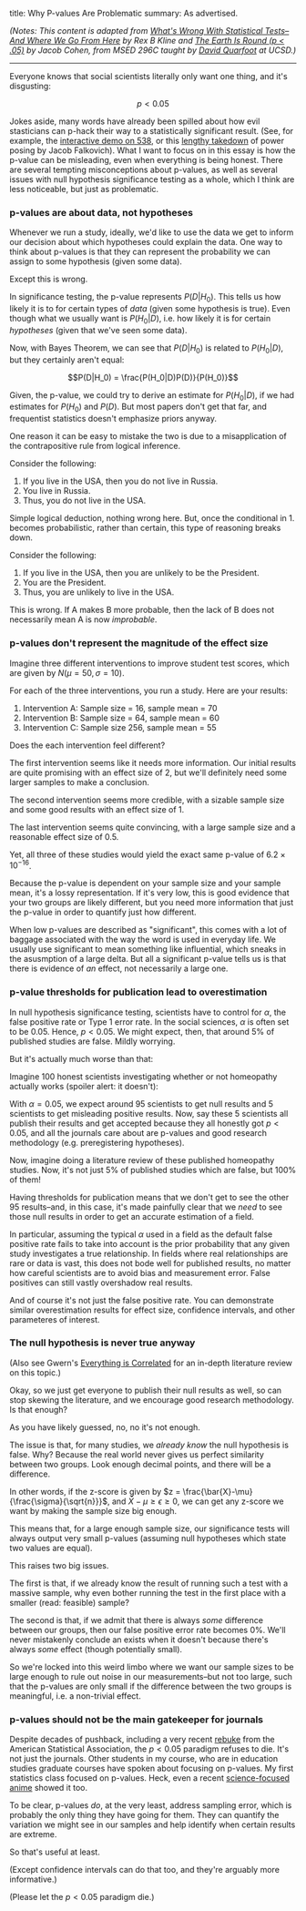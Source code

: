 title: Why P-values Are Problematic
summary: As advertised.

<link rel="stylesheet" href="https://cdn.jsdelivr.net/npm/katex@0.11.0/dist/katex.min.css" integrity="sha384-BdGj8xC2eZkQaxoQ8nSLefg4AV4/AwB3Fj+8SUSo7pnKP6Eoy18liIKTPn9oBYNG" crossorigin="anonymous">

<script defer src="https://cdn.jsdelivr.net/npm/katex@0.11.0/dist/katex.min.js" integrity="sha384-JiKN5O8x9Hhs/UE5cT5AAJqieYlOZbGT3CHws/y97o3ty4R7/O5poG9F3JoiOYw1" crossorigin="anonymous"></script>
<script defer src="https://cdn.jsdelivr.net/npm/katex@0.11.0/dist/contrib/auto-render.min.js" integrity="sha384-kWPLUVMOks5AQFrykwIup5lo0m3iMkkHrD0uJ4H5cjeGihAutqP0yW0J6dpFiVkI" crossorigin="anonymous"
    onload="renderMathInElement(document.body);"></script>
*(Notes: This content is adapted from [What's Wrong With Statistical Tests– And Where We Go From Here](/docs/whats-wrong-kline.pdf) by Rex B Kline and [The Earth Is Round (p < .05)](/docs/earth-round-cohen.pdf) by Jacob Cohen, from MSED 296C taught by [David Quarfoot](http://www.math.ucsd.edu/~dquarfoot/) at UCSD.)*

<hr>

Everyone knows that social scientists literally only want one thing, and it's disgusting:

$$p < 0.05$$

Jokes aside, many words have already been spilled about how evil stasticians can p-hack their way to a statistically significant result. (See, for example, the [interactive demo on 538](https://projects.fivethirtyeight.com/p-hacking/), or this [lengthy takedown](https://putanumonit.com/2016/04/17/022-power_skeptic/) of power posing by Jacob Falkovich). What I want to focus on in this essay is how the p-value can be misleading, even when everything is being honest. There are several tempting misconceptions about p-values, as well as several issues with null hypothesis significance testing as a whole, which I think are less noticeable, but just as problematic.

### p-values are about data, not hypotheses

Whenever we run a study, ideally, we'd like to use the data we get to inform our decision about which hypotheses could explain the data. One way to think about p-values is that they can represent the probability we can assign to some hypothesis (given some data).

Except this is wrong.

In significance testing, the p-value represents $P(D|H_0)$. This tells us how likely it is to for certain types of *data* (given some hypothesis is true). Even though what we usually want is $P(H_0|D)$, i.e. how likely it is for certain *hypotheses* (given that we've seen some data).

Now, with Bayes Theorem, we can see that $P(D|H_0)$ is related to $P(H_0|D)$, but they certainly aren't equal:

$$P(D|H_0) = \frac{P(H_0|D)P(D)}{P(H_0)}$$

Given, the p-value, we could try to derive an estimate for $P(H_0|D)$, if we had estimates for $P(H_0)$ and $P(D)$. But most papers don't get that far, and frequentist statistics doesn't emphasize priors anyway.

One reason it can be easy to mistake the two is due to a misapplication of the contrapositive rule from logical inference. 

Consider the following:

1. If you live in the USA, then you do not live in Russia.
2. You live in Russia.
3. Thus, you do not live in the USA.

Simple logical deduction, nothing wrong here. But, once the conditional in 1. becomes probabilistic, rather than certain, this type of reasoning breaks down.

Consider the following:

1. If you live in the USA, then you are unlikely to be the President.
2. You are the President.
3. Thus, you are unlikely to live in the USA.

This is wrong. If A makes B more probable, then the lack of B does not necessarily mean A is now *improbable*.

### p-values don't represent the magnitude of the effect size

Imagine three different interventions to improve student test scores, which are given by $N(\mu = 50, \sigma = 10)$.

For each of the three interventions, you run a study. Here are your results:

1. Intervention A: Sample size = 16, sample mean = 70
2. Intervention B: Sample size = 64, sample mean = 60
3. Intervention C: Sample size 256, sample mean = 55

Does the each intervention feel different?

The first intervention seems like it needs more information. Our initial results are quite promising with an effect size of 2, but we'll definitely need some larger samples to make a conclusion. 

The second intervention seems more credible, with a sizable sample size and some good results with an effect size of 1.

The last intervention seems quite convincing, with a large sample size and a reasonable effect size of 0.5.

Yet, all three of these studies would yield the exact same p-value of $6.2 \times 10^{-16}$.

Because the p-value is dependent on your sample size and your sample mean, it's a lossy representation. If it's very low, this is good evidence that your two groups are likely different, but you need more information that just the p-value in order to quantify just how different.

When low p-values are described as "significant", this comes with a lot of baggage associated with the way the word is used in everyday life. We usually use significant to mean something like influential, which sneaks in the asusmption of a large delta. But all a significant p-value tells us is that there is evidence of *an* effect, not necessarily a large one.

### p-value thresholds for publication lead to overestimation

In null hypothesis significance testing, scientists have to control for $\alpha$, the false positive rate or Type 1 error rate. In the social sciences, $\alpha$ is often set to be 0.05. Hence, $p < 0.05$. We might expect, then, that around 5% of published studies are false. Mildly worrying.

But it's actually much worse than that:

Imagine 100 honest scientists investigating whether or not homeopathy actually works (spoiler alert: it doesn't):

With $\alpha = 0.05$, we expect around 95 scientists to get null results and 5 scientists to get misleading positive results. Now, say these 5 scientists all publish their results and get accepted because they all honestly got $p < 0.05$, and all the journals care about are p-values and good research methodology (e.g. preregistering hypotheses).

Now, imagine doing a literature review of these published homeopathy studies. Now, it's not just 5% of published studies which are false, but 100% of them!

Having thresholds for publication means that we don't get to see the other 95 results–and, in this case, it's made painfully clear that we *need* to see those null results in order to get an accurate estimation of a field. 

In particular, assuming the typical $\alpha$ used in a field as the default false positive rate fails to take into account is the prior probability that any given study investigates a true relationship. In fields where real relationships are rare or data is vast, this does not bode well for published results, no matter how careful scientists are to avoid bias and measurement error. False positives can still vastly overshadow real results.

And of course it's not just the false positive rate. You can demonstrate similar overestimation results for effect size, confidence intervals, and other parameteres of interest.

### The null hypothesis is never true anyway

(Also see Gwern's [Everything is Correlated](https://www.gwern.net/Everything) for an in-depth literature review on this topic.)

Okay, so we just get everyone to publish their null results as well, so can stop skewing the literature, and we encourage good research methodology. Is that enough?

As you have likely guessed, no, no it's not enough.

The issue is that, for many studies, we *already know* the null hypothesis is false. Why? Because the real world never gives us perfect similarity between two groups. Look enough decimal points, and there will be a difference. 

In other words, if the z-score is given by $z = \frac{\bar{X}-\mu}{\frac{\sigma}{\sqrt{n}}}$, and $\bar{X}-\mu \ge \epsilon \ge 0$, we can get any z-score we want by making the sample size big enough.

This means that, for a large enough sample size, our significance tests will always output very small p-values (assuming null hypotheses which state two values are equal).

This raises two big issues.

The first is that, if we already know the result of running such a test with a massive sample, why even bother running the test in the first place with a smaller (read: feasible) sample? 

The second is that, if we admit that there is always *some* difference between our groups, then our false positive error rate becomes 0%. We'll never mistakenly conclude an exists when it doesn't because there's always *some* effect (though potentially small).

So we're locked into this weird limbo where we want our sample sizes to be large enough to rule out noise in our measurements–but not too large, such that the p-values are only small if the difference between the two groups is meaningful, i.e. a non-trivial effect.

### p-values should not be the main gatekeeper for journals

Despite decades of pushback, including a very recent [rebuke](https://amstat.tandfonline.com/doi/full/10.1080/00031305.2019.1583913) from the American Statistical Association, the $p < 0.05$ paradigm refuses to die. It's not just the journals. Other students in my course, who are in  education studies graduate courses have spoken about focusing on p-values. My first statistics class focused on p-values. Heck, even a recent [science-focused anime](https://www.crunchyroll.com/science-fell-in-love-so-i-tried-to-prove-it/episode-6-science-types-fell-in-love-so-they-tried-kissing-792895) showed it too.

To be clear, p-values *do*, at the very least, address sampling error, which is probably the only thing they have going for them. They can quantify the variation we might see in our samples and help identify when certain results are extreme. 

So that's useful at least.

(Except confidence intervals can do that too, and they're arguably more informative.)

(Please let the $p < 0.05$ paradigm die.)

